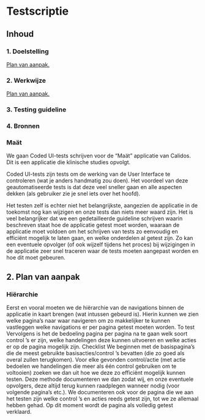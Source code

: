 

# Testscriptie

## Inhoud

### 1. Doelstelling
[Plan van aanpak.](https://github.com/vandeputtepeter/Bachelorproef-Peter-Van-de-Putte-Jasper-Van-Gestel/blob/master/OverigeDocumenten/Plan%20van%20aanpak%20nieuw.docx)

### 2. Werkwijze

[Plan van aanpak.](https://github.com/vandeputtepeter/Bachelorproef-Peter-Van-de-Putte-Jasper-Van-Gestel/blob/master/OverigeDocumenten/Plan%20van%20aanpak%20nieuw.docx)
### 3. Testing guideline

### 4. Bronnen





























### Maät
We gaan Coded UI-tests schrijven voor de “Maät” applicatie van Calidos. Dit is een applicatie die klinische studies opvolgt.

Coded UI-tests zijn tests om de werking van de User Interface te controleren (wat je anders handmatig zou doen). Het voordeel van deze geautomatiseerde tests is dat deze veel sneller gaan en alle aspecten dekken (als gebruiker zie je snel iets over het hoofd). 
 
Het testen zelf is echter niet het belangrijkste, aangezien de applicatie in de toekomst nog kan wijzigen en onze tests dan niets meer waard zijn. Het is veel belangrijker dat we een gedetailleerde guideline schrijven waarin beschreven staat hoe de applicatie getest moet worden, waaraan de applicatie moet voldoen om het schrijven van tests zo eenvoudig en efficiënt mogelijk te laten gaan, en welke onderdelen al getest zijn. Zo kan een eventuele opvolger (of ook wijzelf tijdens het proces) bij wijzigingen in de applicatie zeer snel traceren waar de tests moeten aangepast worden en hoe dit moet gebeuren. 


## 2. Plan van aanpak

### Hiërarchie
Eerst en vooral moeten we de hiërarchie van de navigations binnen de applicatie in kaart brengen (wat intussen gebeurd is). Hierin kunnen we zien welke pagina’s naar waar navigeren om zo makkelijker te kunnen vastleggen welke navigations er per pagina getest moeten worden. 
To test
Vervolgens is het de bedoeling pagina per pagina na te gaan welk soort control ’s er zijn, welke handelingen deze kunnen uitvoeren en welke acties er op de pagina mogelijk zijn. 
Checklist
We beginnen met de basispagina’s die de meest gebruikte basisacties/control ’s bevatten (die zo goed als overal zullen terugkomen). 
Voor elke gevonden control/actie (met actie bedoelen we handelingen die meer als één control gebruiken om te voltooien) zoeken we dan uit hoe we deze zo efficiënt mogelijk kunnen testen. Deze methode documenteren we dan zodat wij, en onze eventuele opvolgers, deze altijd terug kunnen raadplegen wanneer nodig (voor volgende pagina’s etc.). We documenteren ook voor de pagina die we aan het testen zijn welke control ’s en acties reeds getest zijn, tot we ze allemaal hebben gehad. Op dit moment wordt de pagina als volledig getest verklaard.












